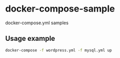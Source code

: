 # docker-compose-sample
docker-compose.yml samples

## Usage example
```sh
docker-compose -f wordpress.yml -f mysql.yml up
```
